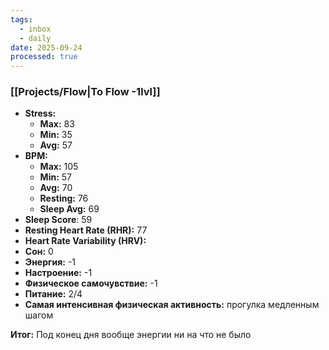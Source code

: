```yaml
---
tags:
  - inbox
  - daily
date: 2025-09-24
processed: true
---
```


### [[Projects/Flow|To Flow -1lvl]]

- **Stress:**
	- **Max:** 83
	- **Min:** 35
	- **Avg:** 57
- **BPM:**
	- **Max:** 105
	- **Min:** 57
	- **Avg:** 70
	- **Resting:** 76
	- **Sleep Avg:** 69
- **Sleep Score**: 59
- **Resting Heart Rate (RHR):** 77
- **Heart Rate Variability (HRV):** 
- **Сон:** 0
- **Энергия:** -1
- **Настроение:** -1
- **Физическое самочувствие:** -1
- **Питание:** 2/4
- **Самая интенсивная физическая активность:** прогулка медленным шагом 

**Итог:**
Под конец дня вообще энергии ни на что не было